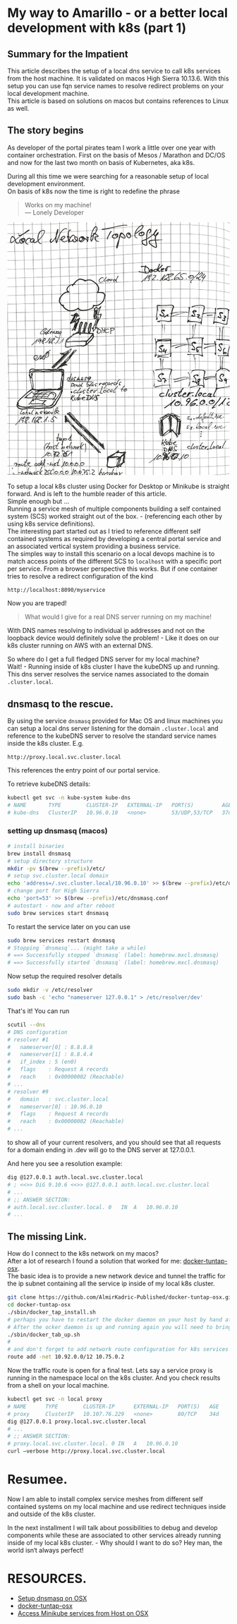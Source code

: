 # My way to Amarillo - or a better local development with k8s (part 1)  

## Summary for the Impatient  

This article describes the setup of a local dns service to call k8s services from the host machine. It is validated on macos High Sierra 10.13.6. With this setup you can use fqn service names to resolve redirect problems on your local development machine.  
This article is based on solutions on macos but contains references to Linux as well.

## The story begins  

As developer of the portal pirates team I work a little over one year with container orchestration. First on the basis of Mesos / Marathon and DC/OS and now for the last two month on basis of Kubernetes, aka k8s.  

During all this time we were searching for a reasonable setup of local development environment.  
On basis of k8s now the time is right to redefine the phrase  

> Works on my machine!  
> — Lonely Developer

![Network Topology](./Network-Topology.jpg)

To setup a local k8s cluster using Docker for Desktop or Minikube is straight forward. And is left to the humble reader of this article.  
Simple enough but ...   
Running a service mesh of multiple components building a self contained system (SCS) worked straight out of the box.  -  (referencing each other by using k8s service definitions).   
The interesting part started out as I tried to reference different self contained systems as required by developing a central portal service and an associated vertical system providing a business service.  
The simples way to install this scenario on a local devops machine is to match access points of the different SCS to `localhost` with a specific port per service. From a browser perspective this works. But if one container tries to resolve a redirect configuration of the kind

```
http://localhost:8090/myservice
```

Now you are traped!   

> What would I give for a real DNS server running on my machine!  

With DNS names resolving to individual ip addresses and not on the loopback device would definitely solve the problem! - Like it does on our k8s cluster running on AWS with an external DNS.    

So where do I get a full fledged DNS server for my local machine?  
Wait! - Running inside of k8s cluster I have the kubeDNS up and running. This dns server resolves the service names associated to the domain `.cluster.local`.   

## dnsmasq to the rescue.   

By using the service `dnsmasq` provided for Mac OS and linux machines you can setup a local dns server listening for the domain `.cluster.local` and reference to the kubeDNS server to resolve the standard service names inside the k8s cluster. E.g. 

```
http://proxy.local.svc.cluster.local
```

This references the entry point of our portal service.   

To retrieve kubeDNS details:  

```bash
kubectl get svc -n kube-system kube-dns
# NAME       TYPE        CLUSTER-IP   EXTERNAL-IP   PORT(S)         AGE
# kube-dns   ClusterIP   10.96.0.10   <none>        53/UDP,53/TCP   37d
```

### setting up dnsmasq (macos)  

```bash
# install binaries
brew install dnsmasq
# setup directory structure
mkdir -pv $(brew --prefix)/etc/
# setup svc.cluster.local domain
echo 'address=/.svc.cluster.local/10.96.0.10' >> $(brew --prefix)/etc/dnsmasq.conf
# change port for High Sierra
echo 'port=53' >> $(brew --prefix)/etc/dnsmasq.conf
# autostart - now and after reboot
sudo brew services start dnsmasq
```

To restart the service later on you can use  

```bash
sudo brew services restart dnsmasq
# Stopping `dnsmasq`... (might take a while)
# ==> Successfully stopped `dnsmasq` (label: homebrew.mxcl.dnsmasq)
# ==> Successfully started `dnsmasq` (label: homebrew.mxcl.dnsmasq)
```

Now setup the required resolver details

```bash
sudo mkdir -v /etc/resolver
sudo bash -c 'echo "nameserver 127.0.0.1" > /etc/resolver/dev'
```

That's it! You can run 

```bash
scutil --dns 
# DNS configuration
# resolver #1
#   nameserver[0] : 8.8.8.8
#   nameserver[1] : 8.8.4.4
#   if_index : 5 (en0)
#   flags    : Request A records
#   reach    : 0x00000002 (Reachable)
# ...
# resolver #9
#   domain   : svc.cluster.local
#   nameserver[0] : 10.96.0.10
#   flags    : Request A records
#   reach    : 0x00000002 (Reachable)
# ...
```

to show all of your current resolvers, and you should see that all requests for a domain ending in .dev will go to the DNS server at 127.0.0.1.

And here you see a resolution example:

```bash
dig @127.0.0.1 auth.local.svc.cluster.local
# ; <<>> DiG 9.10.6 <<>> @127.0.0.1 auth.local.svc.cluster.local
# ...
# ;; ANSWER SECTION:
# auth.local.svc.cluster.local. 0	IN	A	10.96.0.10
# ...
```

## The missing Link.   

How do I connect to the k8s network on my macos?  
After a lot of research I found a solution that worked for me: [docker-tuntap-osx].  
The basic idea is to provide a new network device and tunnel the traffic for the ip subnet containing all the service ip inside of my local k8s cluster.   

```bash
git clone https://github.com/AlmirKadric-Published/docker-tuntap-osx.git
cd docker-tuntap-osx
./sbin/docker_tap_install.sh
# perhaps you have to restart the docker daemon on your host by hand after crash
# After the ocker daemon is up and running again you will need to bring up the network interfaces every time the docker Host Virtual Machine is restarted:
./sbin/docker_tab_up.sh
# 
# and don't forget to add network route configuration for k8s services  
route add -net 10.92.0.0/12 10.75.0.2  
```

Now the traffic route is open for a final test. Lets say a service proxy is running in the namespace local on the k8s cluster. And you check results from a shell on your local machine.

```bash
kubectl get svc -n local proxy
# NAME      TYPE        CLUSTER-IP      EXTERNAL-IP   PORT(S)   AGE
# proxy     ClusterIP   10.107.76.229   <none>        80/TCP    34d
dig @127.0.0.1 proxy.local.svc.cluster.local
# ...
# ;; ANSWER SECTION:
# proxy.local.svc.cluster.local. 0 IN	A	10.96.0.10
curl —verbose http://proxy.local.svc.cluster.local
```

# Resumee.   

Now I am able to install complex service meshes from different self contained systems on my local machine and use redirect techniques inside and outside of the k8s cluster. 


In the next installment I will talk about possibilities to debug and develop components while these are associated to other services already running inside of my local k8s cluster. - Why should I want to do so?  Hey man, the world isn‘t always perfect!   

# RESOURCES.  

* [Setup dnsmasq on OSX][Setup dnsmasq on OSX]
* [docker-tuntap-osx][docker-tuntap-osx]
* [Access Minikube services from Host on OSX][Access Minikube services from Host on OSX]  

[Setup dnsmasq on OSX]: https://gist.github.com/brablc/f48fef6336765212360ed3de66034b90   
[docker-tuntap-osx]: https://github.com/AlmirKadric-Published/docker-tuntap-osx  
[Access Minikube services from Host on OSX]: https://stevesloka.com/access-minikube-services-from-host/  
